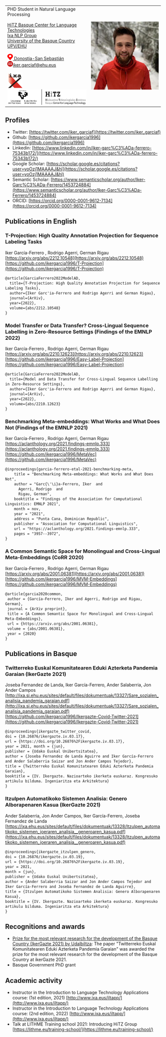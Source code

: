 <table>
  <tr>
    <td> PHD Student in Natural Language Processing<br> <br> <a href="http://www.hitz.eus/">HiTZ Basque Center for Language Technologies</a><br> <a href="http://ixa.si.ehu.es/">Ixa NLP Group</a>  <br> <a href="https://www.ehu.eus/en/en-home">University of the Basque Country UPV/EHU</a> <br> <br> <a href="https://goo.gl/maps/xFPuPztQoACVJwaJ9"> <img src="https://raw.githubusercontent.com/ikergarcia1996/Iker-Garcia-Ferrero/master/icons/location.png" width="18" height="20" alt="Location"> Donostia-San Sebastián</a>  <br> <a href="mailto:iker.garciaf@ehu.eus"> <img src="https://raw.githubusercontent.com/ikergarcia1996/Iker-Garcia-Ferrero/master/icons/mail.png" width="18" height="18" alt="Location">iker.garciaf@ehu.eus</a>  <br>  <br> <a href="http://ixa.si.ehu.es/"> <img src="https://raw.githubusercontent.com/ikergarcia1996/Iker-Garcia-Ferrero/master/icons/ixa.png" width="50" height="50" alt="Ixa NLP Group"> </a>  <a href="http://www.hitz.eus/"> <img src="https://raw.githubusercontent.com/ikergarcia1996/Iker-Garcia-Ferrero/master/icons/Hitz.png" width="300" height="50" alt="HiTZ Basque Center for Language Technologies">  </a> </td>
    <td><img src="images/Iker.jpeg"> </td>
  </tr>
 </table>

## Profiles
* Twitter: [https://twitter.com/iker_garciaf](https://twitter.com/iker_garciaf)
* Github: [https://github.com/ikergarcia1996](https://github.com/ikergarcia1996)
* Linkedin: [https://www.linkedin.com/in/iker-garc%C3%ADa-ferrero-75343b172/](https://www.linkedin.com/in/iker-garc%C3%ADa-ferrero-75343b172/)
* Google Scholar: [https://scholar.google.es/citations?user=yoOzj1MAAAAJ&hl](https://scholar.google.es/citations?user=yoOzj1MAAAAJ&hl)
* Semantic Scholar: [https://www.semanticscholar.org/author/Iker-Garc%C3%ADa-Ferrero/1453724884](https://www.semanticscholar.org/author/Iker-Garc%C3%ADa-Ferrero/1453724884)
* ORCID: [https://orcid.org/0000-0001-9612-7134](https://orcid.org/0000-0001-9612-7134)

## Publications in English

### T-Projection: High Quality Annotation Projection for Sequence Labeling Tasks
Iker García-Ferrero , Rodrigo Agerri, German Rigau  
[https://arxiv.org/abs/2212.10548](https://arxiv.org/abs/2212.10548)
[https://github.com/ikergarcia1996/T-Projection](https://github.com/ikergarcia1996/T-Projection)
```
@article{GarciaFerrero2022ModelAD,
  title={T-Projection: High Quality Annotation Projection for Sequence Labeling Tasks},
  author={Iker Garc'ia-Ferrero and Rodrigo Agerri and German Rigau},
  journal={ArXiv},
  year={2022},
  volume={abs/2212.10548}
}
```

### Model Transfer or Data Transfer? Cross-Lingual Sequence Labelling in Zero-Resource Settings (Findings of the EMNLP 2022)
Iker García-Ferrero , Rodrigo Agerri, German Rigau  
[https://arxiv.org/abs/2210.12623](https://arxiv.org/abs/2210.12623)
[https://github.com/ikergarcia1996/Easy-Label-Projection](https://github.com/ikergarcia1996/Easy-Label-Projection)
```
@article{GarciaFerrero2022ModelAD,
  title={Model and Data Transfer for Cross-Lingual Sequence Labelling in Zero-Resource Settings},
  author={Iker Garc'ia-Ferrero and Rodrigo Agerri and German Rigau},
  journal={ArXiv},
  year={2022},
  volume={abs/2210.12623}
}
```

### Benchmarking Meta-embeddings: What Works and What Does Not (Findings of the EMNLP 2021)
Iker García-Ferrero , Rodrigo Agerri, German Rigau  
[https://aclanthology.org/2021.findings-emnlp.333](https://aclanthology.org/2021.findings-emnlp.333)   
[https://github.com/ikergarcia1996/MetaVec](https://github.com/ikergarcia1996/MetaVec)
```
@inproceedings{garcia-ferrero-etal-2021-benchmarking-meta,
    title = "Benchmarking Meta-embeddings: What Works and What Does Not",
    author = "Garc{\'\i}a-Ferrero, Iker  and
      Agerri, Rodrigo  and
      Rigau, German",
    booktitle = "Findings of the Association for Computational Linguistics: EMNLP 2021",
    month = nov,
    year = "2021",
    address = "Punta Cana, Dominican Republic",
    publisher = "Association for Computational Linguistics",
    url = "https://aclanthology.org/2021.findings-emnlp.333",
    pages = "3957--3972",
}
```

### A Common Semantic Space for Monolingual and Cross-Lingual Meta-Embeddings (CoRR 2020)
Iker García-Ferrero , Rodrigo Agerri, German Rigau  
[https://arxiv.org/abs/2001.06381](https://arxiv.org/abs/2001.06381)   
[https://github.com/ikergarcia1996/MVM-Embeddings](https://github.com/ikergarcia1996/MVM-Embeddings)

```
@article{garcia2020common,
 author = {García-Ferrero, Iker and Agerri, Rodrigo and Rigau, German},
 journal = {ArXiv preprint},
 title = {A Common Semantic Space for Monolingual and Cross-Lingual Meta-Embeddings},
 url = {https://arxiv.org/abs/2001.06381},
 volume = {abs/2001.06381},
 year = {2020}
}
```

## Publications in Basque

### Twitterreko Euskal Komunitatearen Eduki Azterketa Pandemia Garaian (IkerGazte 2021)
Joseba Fernandez de Landa, Iker García-Ferrero, Ander Salaberria, Jon Ander Campos  
[http://ixa.si.ehu.eus/sites/default/files/dokumentuak/13327/Sare_sozialen_analisia_pandemia_garaian.pdf](http://ixa.si.ehu.eus/sites/default/files/dokumentuak/13327/Sare_sozialen_analisia_pandemia_garaian.pdf)
[https://github.com/ikergarcia1996/Ikergazte-Covid-Twitter-2021](https://github.com/ikergarcia1996/Ikergazte-Covid-Twitter-2021)
```
@inproceedings{ikergazte_twitter_covid, 
doi = {10.26876/ikergazte.iv.03.17}, 
url = {https://doi.org/10.26876%2Fikergazte.iv.03.17}, 
year = 2021, month = {jun},
publisher = {Udako Euskal Unibertsitatea}, 
author = {Joseba Fernandez de Landa Aguirre and Iker García-Ferrero and Ander Salaberria Saizar and Jon Ander Campos Tejedor}, 
title = {Twitterreko Euskal Komunitatearen Eduki Azterketa Pandemia Garaian}, 
booktitle = {IV. Ikergazte. Nazioarteko ikerketa euskaraz. Kongresuko artikulu bilduma. Ingeniaritza eta Arkitektura}
}
```

### Itzulpen Automatikoko Sistemen Analisia: Genero Alborapenaren Kasua (IkerGazte 2021)
Ander Salaberria, Jon Ander Campos, Iker García-Ferrero, Joseba Fernandez de Landa  
[https://ixa.ehu.eus/sites/default/files/dokumentuak/13328/Itzulpen_automatikoko_sistemen_joeraren_analisia__generoaren_kasua.pdf](https://ixa.ehu.eus/sites/default/files/dokumentuak/13328/Itzulpen_automatikoko_sistemen_joeraren_analisia__generoaren_kasua.pdf)
```
@inproceedings{ikergazte_itzulpen_genero, 
doi = {10.26876/ikergazte.iv.03.19}, 
url = {https://doi.org/10.26876%2Fikergazte.iv.03.19}, 
year = 2021, 
month = {jun}, 
publisher = {Udako Euskal Unibertsitatea}, 
author = {Ander Salaberria Saizar and Jon Ander Campos Tejedor and Iker García-Ferrero and Joseba Fernandez de Landa Aguirre}, 
title = {Itzulpen Automatikoko Sistemen Analisia: Genero Alborapenaren Kasua}, 
booktitle = {IV. Ikergazte. Nazioarteko ikerketa euskaraz. Kongresuko artikulu bilduma. Ingeniaritza eta Arkitektura}
}
```


## Recognitions and awards
- [Prize for the most relevant research for the development of the Basque Country (IkerGazte 2021) by Udalbiltza](https://www.ueu.eus/ikergazte/blog/2021/06/14/baditugu-ikergazte2021-irabazleak/): The paper "Twitterreko Euskal Komunitatearen Eduki Azterketa Pandemia Garaian" was awarded the prize for the most relevant research for the development of the Basque Country at ikerGazte 2021.
- Basque Government PhD grant

## Academic activity

- Instructor in the Introduction to Language Technology Applications course: (1st edition, 2021) [http://www.ixa.eus/iltapp/](http://www.ixa.eus/iltapp/)
- Instructor in the Introduction to Language Technology Applications course: (2nd edition, 2022) [http://www.ixa.eus/iltapp/](http://www.ixa.eus/iltapp/)
- Talk at LITHME Training school 2021: Introducing HiTZ Group [https://lithme.eu/training-school/](https://lithme.eu/training-school/)


